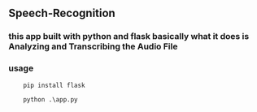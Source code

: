 ## Speech-Recognition

### this app built with python and flask  basically what it does is Analyzing and Transcribing the Audio File

### usage

```
    pip install flask

    python .\app.py
```
